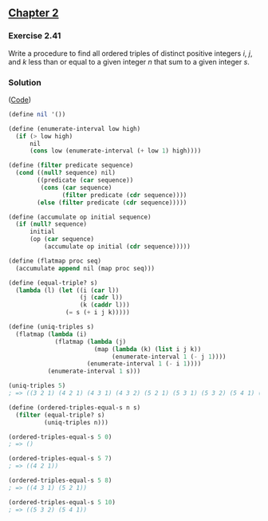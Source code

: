 ## [Chapter 2](../index.md#2-Building-Abstractions-with-Data)

### Exercise 2.41

Write a procedure to find all ordered triples of distinct positive integers _i_, _j_, and _k_ less than or equal to a given integer _n_ that sum to a given integer _s_.

### Solution

([Code](../../src/Chapter%202/Exercise%202.41.scm))

```scheme
(define nil '())

(define (enumerate-interval low high)
  (if (> low high)
      nil
      (cons low (enumerate-interval (+ low 1) high))))

(define (filter predicate sequence)
  (cond ((null? sequence) nil)
        ((predicate (car sequence))
         (cons (car sequence)
               (filter predicate (cdr sequence))))
        (else (filter predicate (cdr sequence)))))

(define (accumulate op initial sequence)
  (if (null? sequence)
      initial
      (op (car sequence)
          (accumulate op initial (cdr sequence)))))

(define (flatmap proc seq)
  (accumulate append nil (map proc seq)))
```
```scheme
(define (equal-triple? s)
  (lambda (l) (let ((i (car l))
                    (j (cadr l))
                    (k (caddr l)))
                (= s (+ i j k)))))

(define (uniq-triples s)
  (flatmap (lambda (i)
             (flatmap (lambda (j)
                        (map (lambda (k) (list i j k))
                             (enumerate-interval 1 (- j 1))))
                      (enumerate-interval 1 (- i 1))))
           (enumerate-interval 1 s)))

(uniq-triples 5)
; => ((3 2 1) (4 2 1) (4 3 1) (4 3 2) (5 2 1) (5 3 1) (5 3 2) (5 4 1) (5 4 2) (5 4 3))

(define (ordered-triples-equal-s n s)
  (filter (equal-triple? s)
          (uniq-triples n)))

(ordered-triples-equal-s 5 0)
; => ()

(ordered-triples-equal-s 5 7)
; => ((4 2 1))

(ordered-triples-equal-s 5 8)
; => ((4 3 1) (5 2 1))

(ordered-triples-equal-s 5 10)
; => ((5 3 2) (5 4 1))
```

